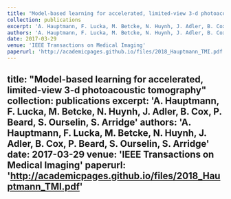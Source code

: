 ```yaml
---
title: "Model-based learning for accelerated, limited-view 3-d photoacoustic tomography"
collection: publications
excerpt: 'A. Hauptmann, F. Lucka, M. Betcke, N. Huynh, J. Adler, B. Cox, P. Beard, S. Ourselin, S. Arridge'
authors: 'A. Hauptmann, F. Lucka, M. Betcke, N. Huynh, J. Adler, B. Cox, P. Beard, S. Ourselin, S. Arridge'
date: 2017-03-29
venue: 'IEEE Transactions on Medical Imaging'
paperurl: 'http://academicpages.github.io/files/2018_Hauptmann_TMI.pdf'
--- 
```

title: "Model-based learning for accelerated, limited-view 3-d photoacoustic tomography"
collection: publications
excerpt: 'A. Hauptmann, F. Lucka, M. Betcke, N. Huynh, J. Adler, B. Cox, P. Beard, S. Ourselin, S. Arridge'
authors: 'A. Hauptmann, F. Lucka, M. Betcke, N. Huynh, J. Adler, B. Cox, P. Beard, S. Ourselin, S. Arridge'
date: 2017-03-29
venue: 'IEEE Transactions on Medical Imaging'
paperurl: 'http://academicpages.github.io/files/2018_Hauptmann_TMI.pdf'
---
